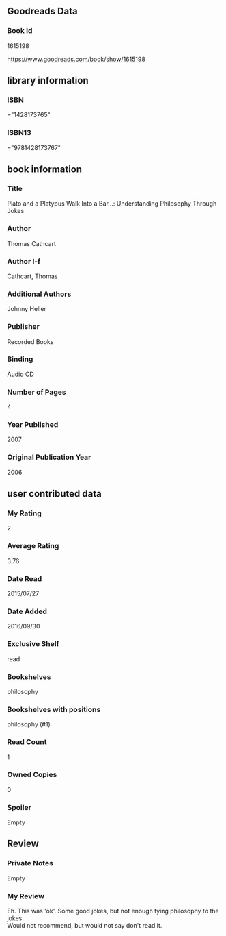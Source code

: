 <!-- This template shows how to bulk convert all columns of data into one markdown file -->
<!-- caveat: substitution key matches column headers from default export. You will get a KeyError if there's a mismatch -->

## Goodreads Data

### Book Id 

1615198

https://www.goodreads.com/book/show/1615198

## library information

### ISBN 
="1428173765"

### ISBN13 
="9781428173767"

## book information

### Title
Plato and a Platypus Walk Into a Bar...: Understanding Philosophy Through Jokes

### Author 
Thomas Cathcart

### Author l-f 
Cathcart, Thomas

### Additional Authors
Johnny Heller

### Publisher 
Recorded Books

### Binding
Audio CD

### Number of Pages
4

### Year Published
2007

### Original Publication Year 
2006

## user contributed data

### My Rating
2

### Average Rating
3.76

### Date Read
2015/07/27

### Date Added
2016/09/30

### Exclusive Shelf
read

### Bookshelves
philosophy

### Bookshelves with positions
philosophy (#1)

### Read Count
1

### Owned Copies
0

### Spoiler 
Empty

## Review

### Private Notes
Empty

### My Review
Eh. This was 'ok'. Some good jokes, but not enough tying philosophy to the jokes.<br/>Would not recommend, but would not say don't read it.